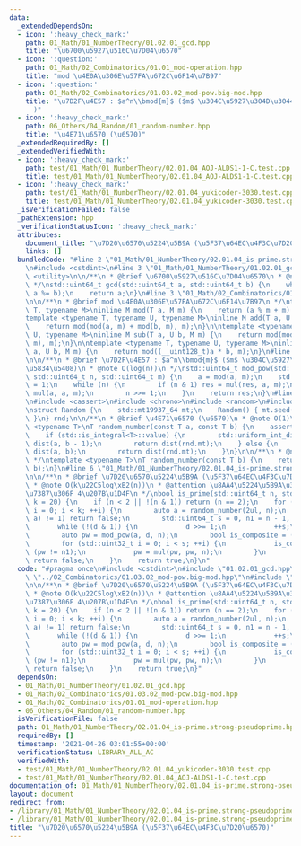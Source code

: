 ```yaml
---
data:
  _extendedDependsOn:
  - icon: ':heavy_check_mark:'
    path: 01_Math/01_NumberTheory/01.02.01_gcd.hpp
    title: "\u6700\u5927\u516C\u7D04\u6570"
  - icon: ':question:'
    path: 01_Math/02_Combinatorics/01.01_mod-operation.hpp
    title: "mod \u4E0A\u306E\u57FA\u672C\u6F14\u7B97"
  - icon: ':question:'
    path: 01_Math/02_Combinatorics/01.03.02_mod-pow.big-mod.hpp
    title: "\u7D2F\u4E57 : $a^n\\bmod{m}$ ($m$ \u304C\u5927\u304D\u3044\u5834\u5408\
      )"
  - icon: ':heavy_check_mark:'
    path: 06_Others/04_Random/01_random-number.hpp
    title: "\u4E71\u6570 (\u6570)"
  _extendedRequiredBy: []
  _extendedVerifiedWith:
  - icon: ':heavy_check_mark:'
    path: test/01_Math/01_NumberTheory/02.01.04_AOJ-ALDS1-1-C.test.cpp
    title: test/01_Math/01_NumberTheory/02.01.04_AOJ-ALDS1-1-C.test.cpp
  - icon: ':heavy_check_mark:'
    path: test/01_Math/01_NumberTheory/02.01.04_yukicoder-3030.test.cpp
    title: test/01_Math/01_NumberTheory/02.01.04_yukicoder-3030.test.cpp
  _isVerificationFailed: false
  _pathExtension: hpp
  _verificationStatusIcon: ':heavy_check_mark:'
  attributes:
    document_title: "\u7D20\u6570\u5224\u5B9A (\u5F37\u64EC\u4F3C\u7D20\u6570)"
    links: []
  bundledCode: "#line 2 \"01_Math/01_NumberTheory/02.01.04_is-prime.strong-pseudoprime.hpp\"\
    \n#include <cstdint>\n#line 3 \"01_Math/01_NumberTheory/01.02.01_gcd.hpp\"\n#include\
    \ <utility>\n\n/**\n * @brief \u6700\u5927\u516C\u7D04\u6570\n * @note O(min(log(a),log(b)))\n\
    \ */\nstd::uint64_t gcd(std::uint64_t a, std::uint64_t b) {\n    while (b) std::swap(b,\
    \ a %= b);\n    return a;\n}\n#line 3 \"01_Math/02_Combinatorics/01.01_mod-operation.hpp\"\
    \n\n/**\n * @brief mod \u4E0A\u306E\u57FA\u672C\u6F14\u7B97\n */\ntemplate <typename\
    \ T, typename M>\ninline M mod(T a, M m) {\n    return (a % m + m) % m;\n}\n\n\
    template <typename T, typename U, typename M>\ninline M add(T a, U b, M m) {\n\
    \    return mod(mod(a, m) + mod(b, m), m);\n}\n\ntemplate <typename T, typename\
    \ U, typename M>\ninline M sub(T a, U b, M m) {\n    return mod(mod(a, m) - mod(b,\
    \ m), m);\n}\n\ntemplate <typename T, typename U, typename M>\ninline M mul(T\
    \ a, U b, M m) {\n    return mod((__uint128_t)a * b, m);\n}\n#line 3 \"01_Math/02_Combinatorics/01.03.02_mod-pow.big-mod.hpp\"\
    \n\n/**\n * @brief \u7D2F\u4E57 : $a^n\\bmod{m}$ ($m$ \u304C\u5927\u304D\u3044\
    \u5834\u5408)\n * @note O(log(n))\n */\nstd::uint64_t mod_pow(std::int64_t a,\
    \ std::uint64_t n, std::uint64_t m) {\n    a = mod(a, m);\n    std::uint64_t res\
    \ = 1;\n    while (n) {\n        if (n & 1) res = mul(res, a, m);\n        a =\
    \ mul(a, a, m);\n        n >>= 1;\n    }\n    return res;\n}\n#line 2 \"06_Others/04_Random/01_random-number.hpp\"\
    \n#include <cassert>\n#include <chrono>\n#include <random>\n#include <type_traits>\n\
    \nstruct Random {\n    std::mt19937_64 mt;\n    Random() { mt.seed(std::chrono::steady_clock::now().time_since_epoch().count());\
    \ }\n} rnd;\n\n/**\n * @brief \u4E71\u6570 (\u6570)\n * @note O(1)\n */\ntemplate\
    \ <typename T>\nT random_number(const T a, const T b) {\n    assert(a < b);\n\
    \    if (std::is_integral<T>::value) {\n        std::uniform_int_distribution<T>\
    \ dist(a, b - 1);\n        return dist(rnd.mt);\n    } else {\n        std::uniform_real_distribution<>\
    \ dist(a, b);\n        return dist(rnd.mt);\n    }\n}\n\n/**\n * @note O(1)\n\
    \ */\ntemplate <typename T>\nT random_number(const T b) {\n    return random_number(T(0),\
    \ b);\n}\n#line 6 \"01_Math/01_NumberTheory/02.01.04_is-prime.strong-pseudoprime.hpp\"\
    \n\n/**\n * @brief \u7D20\u6570\u5224\u5B9A (\u5F37\u64EC\u4F3C\u7D20\u6570)\n\
    \ * @note O(k\u22C5log\xB2(n))\n * @attention \u8AA4\u5224\u5B9A\u3059\u308B\u78BA\
    \u7387\u306F 4\u207B\u1D4F\n */\nbool is_prime(std::uint64_t n, std::uint32_t\
    \ k = 20) {\n    if (n < 2 || !(n & 1)) return (n == 2);\n    for (std::uint32_t\
    \ i = 0; i < k; ++i) {\n        auto a = random_number(2ul, n);\n        if (gcd(n,\
    \ a) != 1) return false;\n        std::uint64_t s = 0, n1 = n - 1, d = n1;\n \
    \       while (!(d & 1)) {\n            d >>= 1;\n            ++s;\n        }\n\
    \        auto pw = mod_pow(a, d, n);\n        bool is_composite = (pw != 1);\n\
    \        for (std::uint32_t i = 0; i < s; ++i) {\n            is_composite &=\
    \ (pw != n1);\n            pw = mul(pw, pw, n);\n        }\n        if (is_composite)\
    \ return false;\n    }\n    return true;\n}\n"
  code: "#pragma once\n#include <cstdint>\n#include \"01.02.01_gcd.hpp\"\n#include\
    \ \"../02_Combinatorics/01.03.02_mod-pow.big-mod.hpp\"\n#include \"../../06_Others/04_Random/01_random-number.hpp\"\
    \n\n/**\n * @brief \u7D20\u6570\u5224\u5B9A (\u5F37\u64EC\u4F3C\u7D20\u6570)\n\
    \ * @note O(k\u22C5log\xB2(n))\n * @attention \u8AA4\u5224\u5B9A\u3059\u308B\u78BA\
    \u7387\u306F 4\u207B\u1D4F\n */\nbool is_prime(std::uint64_t n, std::uint32_t\
    \ k = 20) {\n    if (n < 2 || !(n & 1)) return (n == 2);\n    for (std::uint32_t\
    \ i = 0; i < k; ++i) {\n        auto a = random_number(2ul, n);\n        if (gcd(n,\
    \ a) != 1) return false;\n        std::uint64_t s = 0, n1 = n - 1, d = n1;\n \
    \       while (!(d & 1)) {\n            d >>= 1;\n            ++s;\n        }\n\
    \        auto pw = mod_pow(a, d, n);\n        bool is_composite = (pw != 1);\n\
    \        for (std::uint32_t i = 0; i < s; ++i) {\n            is_composite &=\
    \ (pw != n1);\n            pw = mul(pw, pw, n);\n        }\n        if (is_composite)\
    \ return false;\n    }\n    return true;\n}"
  dependsOn:
  - 01_Math/01_NumberTheory/01.02.01_gcd.hpp
  - 01_Math/02_Combinatorics/01.03.02_mod-pow.big-mod.hpp
  - 01_Math/02_Combinatorics/01.01_mod-operation.hpp
  - 06_Others/04_Random/01_random-number.hpp
  isVerificationFile: false
  path: 01_Math/01_NumberTheory/02.01.04_is-prime.strong-pseudoprime.hpp
  requiredBy: []
  timestamp: '2021-04-26 03:01:55+00:00'
  verificationStatus: LIBRARY_ALL_AC
  verifiedWith:
  - test/01_Math/01_NumberTheory/02.01.04_yukicoder-3030.test.cpp
  - test/01_Math/01_NumberTheory/02.01.04_AOJ-ALDS1-1-C.test.cpp
documentation_of: 01_Math/01_NumberTheory/02.01.04_is-prime.strong-pseudoprime.hpp
layout: document
redirect_from:
- /library/01_Math/01_NumberTheory/02.01.04_is-prime.strong-pseudoprime.hpp
- /library/01_Math/01_NumberTheory/02.01.04_is-prime.strong-pseudoprime.hpp.html
title: "\u7D20\u6570\u5224\u5B9A (\u5F37\u64EC\u4F3C\u7D20\u6570)"
---
```

